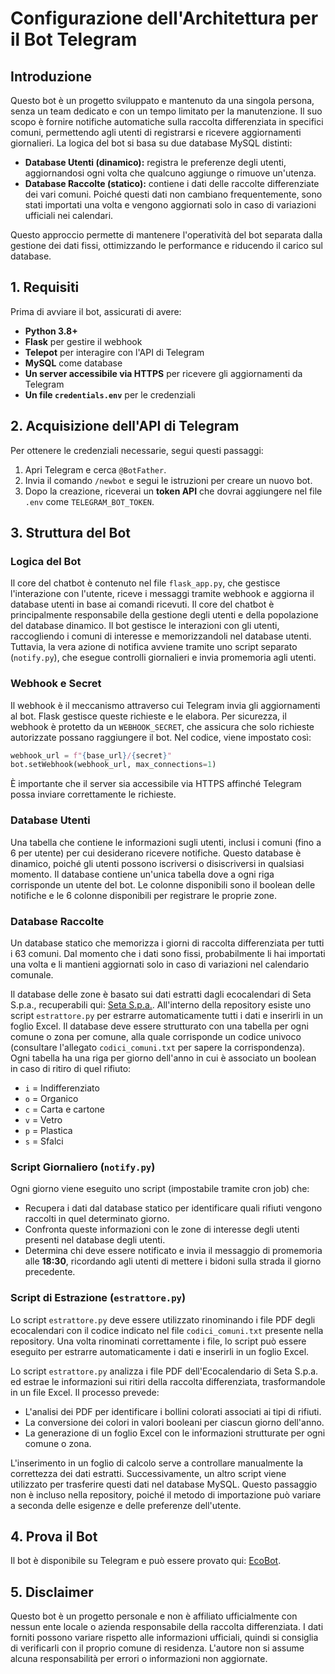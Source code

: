 # Configurazione dell'Architettura per il Bot Telegram

## Introduzione
Questo bot è un progetto sviluppato e mantenuto da una singola persona, senza un team dedicato e con un tempo limitato per la manutenzione. Il suo scopo è fornire notifiche automatiche sulla raccolta differenziata in specifici comuni, permettendo agli utenti di registrarsi e ricevere aggiornamenti giornalieri. La logica del bot si basa su due database MySQL distinti:

- **Database Utenti (dinamico):** registra le preferenze degli utenti, aggiornandosi ogni volta che qualcuno aggiunge o rimuove un'utenza.
- **Database Raccolte (statico):** contiene i dati delle raccolte differenziate dei vari comuni. Poiché questi dati non cambiano frequentemente, sono stati importati una volta e vengono aggiornati solo in caso di variazioni ufficiali nei calendari.

Questo approccio permette di mantenere l'operatività del bot separata dalla gestione dei dati fissi, ottimizzando le performance e riducendo il carico sul database.

## 1. Requisiti
Prima di avviare il bot, assicurati di avere:
- **Python 3.8+**
- **Flask** per gestire il webhook
- **Telepot** per interagire con l'API di Telegram
- **MySQL** come database
- **Un server accessibile via HTTPS** per ricevere gli aggiornamenti da Telegram
- **Un file `credentials.env`** per le credenziali

## 2. Acquisizione dell'API di Telegram
Per ottenere le credenziali necessarie, segui questi passaggi:
1. Apri Telegram e cerca `@BotFather`.
2. Invia il comando `/newbot` e segui le istruzioni per creare un nuovo bot.
3. Dopo la creazione, riceverai un **token API** che dovrai aggiungere nel file `.env` come `TELEGRAM_BOT_TOKEN`.

## 3. Struttura del Bot

### Logica del Bot
Il core del chatbot è contenuto nel file `flask_app.py`, che gestisce l'interazione con l'utente, riceve i messaggi tramite webhook e aggiorna il database utenti in base ai comandi ricevuti.
Il core del chatbot è principalmente responsabile della gestione degli utenti e della popolazione del database dinamico. Il bot gestisce le interazioni con gli utenti, raccogliendo i comuni di interesse e memorizzandoli nel database utenti. Tuttavia, la vera azione di notifica avviene tramite uno script separato (`notify.py`), che esegue controlli giornalieri e invia promemoria agli utenti.

### Webhook e Secret
Il webhook è il meccanismo attraverso cui Telegram invia gli aggiornamenti al bot. Flask gestisce queste richieste e le elabora. Per sicurezza, il webhook è protetto da un `WEBHOOK_SECRET`, che assicura che solo richieste autorizzate possano raggiungere il bot. Nel codice, viene impostato così:
```python
webhook_url = f"{base_url}/{secret}"
bot.setWebhook(webhook_url, max_connections=1)
```
È importante che il server sia accessibile via HTTPS affinché Telegram possa inviare correttamente le richieste.

### Database Utenti
Una tabella che contiene le informazioni sugli utenti, inclusi i comuni (fino a 6 per utente) per cui desiderano ricevere notifiche. Questo database è dinamico, poiché gli utenti possono iscriversi o disiscriversi in qualsiasi momento. Il database contiene un'unica tabella dove a ogni riga corrisponde un utente del bot. Le colonne disponibili sono il boolean delle notifiche e le 6 colonne disponibili per registrare le proprie zone.

### Database Raccolte
Un database statico che memorizza i giorni di raccolta differenziata per tutti i 63 comuni. Dal momento che i dati sono fissi, probabilmente li hai importati una volta e li mantieni aggiornati solo in caso di variazioni nel calendario comunale.

Il database delle zone è basato sui dati estratti dagli ecocalendari di Seta S.p.a., recuperabili qui: [Seta S.p.a.](https://www.setaspa.com/comuni). All'interno della repository esiste uno script `estrattore.py` per estrarre automaticamente tutti i dati e inserirli in un foglio Excel. Il database deve essere strutturato con una tabella per ogni comune o zona per comune, alla quale corrisponde un codice univoco (consultare l'allegato `codici_comuni.txt` per sapere la corrispondenza). Ogni tabella ha una riga per giorno dell'anno in cui è associato un boolean in caso di ritiro di quel rifiuto:
- `i` = Indifferenziato
- `o` = Organico
- `c` = Carta e cartone
- `v` = Vetro
- `p` = Plastica
- `s` = Sfalci

### Script Giornaliero (`notify.py`)
Ogni giorno viene eseguito uno script (impostabile tramite cron job) che:
- Recupera i dati dal database statico per identificare quali rifiuti vengono raccolti in quel determinato giorno.
- Confronta queste informazioni con le zone di interesse degli utenti presenti nel database degli utenti.
- Determina chi deve essere notificato e invia il messaggio di promemoria alle **18:30**, ricordando agli utenti di mettere i bidoni sulla strada il giorno precedente.

### Script di Estrazione (`estrattore.py`)
Lo script `estrattore.py` deve essere utilizzato rinominando i file PDF degli ecocalendari con il codice indicato nel file `codici_comuni.txt` presente nella repository. Una volta rinominati correttamente i file, lo script può essere eseguito per estrarre automaticamente i dati e inserirli in un foglio Excel.


Lo script `estrattore.py` analizza i file PDF dell'Ecocalendario di Seta S.p.a. ed estrae le informazioni sui ritiri della raccolta differenziata, trasformandole in un file Excel. Il processo prevede:
- L'analisi dei PDF per identificare i bollini colorati associati ai tipi di rifiuti.
- La conversione dei colori in valori booleani per ciascun giorno dell'anno.
- La generazione di un foglio Excel con le informazioni strutturate per ogni comune o zona.

L'inserimento in un foglio di calcolo serve a controllare manualmente la correttezza dei dati estratti. Successivamente, un altro script viene utilizzato per trasferire questi dati nel database MySQL. Questo passaggio non è incluso nella repository, poiché il metodo di importazione può variare a seconda delle esigenze e delle preferenze dell'utente.

## 4. Prova il Bot
Il bot è disponibile su Telegram e può essere provato qui: [EcoBot](https://t.me/differenziabot).

## 5. Disclaimer
Questo bot è un progetto personale e non è affiliato ufficialmente con nessun ente locale o azienda responsabile della raccolta differenziata. I dati forniti possono variare rispetto alle informazioni ufficiali, quindi si consiglia di verificarli con il proprio comune di residenza. L'autore non si assume alcuna responsabilità per errori o informazioni non aggiornate.

